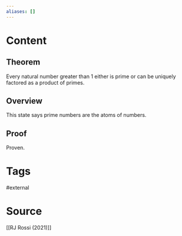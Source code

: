 ```yaml
---
aliases: []
---
```

# Content
## Theorem
Every natural number greater than 1 either is prime or can be uniquely factored as a product of primes.

## Overview
This state says prime numbers are the atoms of numbers.

## Proof
Proven.


# Tags
#external 

# Source
[[RJ Rossi (2021)]]
